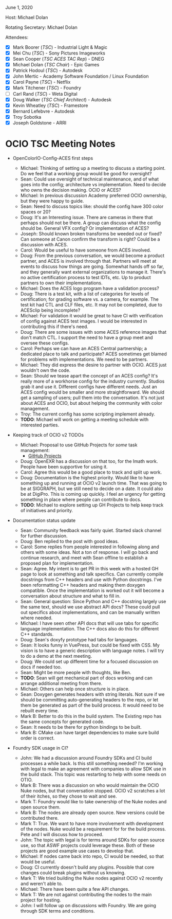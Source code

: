 <!-- SPDX-License-Identifier: CC-BY-4.0 -->
<!-- Copyright Contributors to the OpenColorIO Project. -->

June 1, 2020

Host: Michael Dolan

Rotating Secretary: Michael Dolan

Attendees:
  * [X] Mark Boorer (_TSC_) - Industrial Light & Magic
  * [X] Mei Chu (_TSC_) - Sony Pictures Imageworks
  * [X] Sean Cooper (_TSC ACES TAC Rep_) - DNEG
  * [X] Michael Dolan (_TSC Chair_) - Epic Games
  * [X] Patrick Hodoul (_TSC_) - Autodesk
  * [X] John Mertic - Academy Software Foundation / Linux Foundation
  * [X] Carol Payne (_TSC_) - Netflix
  * [X] Mark Titchener (_TSC_) - Foundry
  * [ ] Carl Rand (_TSC_) - Weta Digital
  * [X] Doug Walker (_TSC Chief Architect_) - Autodesk
  * [X] Kevin Wheatley (_TSC_) - Framestore
  * [X] Bernard Lefebvre - Autodesk
  * [X] Troy Sobotka
  * [X] Joseph Goldstone - ARRI

# **OCIO TSC Meeting Notes**

* OpenColorIO-Config-ACES first steps
    - Michael: Thinking of setting up a meeting to discuss a starting point. Do 
      we feel that a working group would be good for oversight?
    - Sean: Could use oversight of technical maintenance, and of what goes into 
      the config; architecture vs implementation. Need to decide who owns the 
      decision making. OCIO or ACES?
    - Michael: In previous discussion Academy preferred OCIO ownership, but 
      they were happy to guide.
    - Sean: Need to discuss topics like: should the config have 300 color 
      spaces or 20?
    - Doug: It's an Interesting issue. There are cameras in there that perhaps 
      should not be there. A group can discuss what the config should be. 
      General VFX config? Or implementation of ACES?
    - Joseph: Should known broken transforms be weeded out or fixed? Can 
      someone at Canon confirm the transform is right? Could be a discussion 
      with ACES.
    - Carol: Would be useful to have someone from ACES involved.
    - Doug: From the previous conversation, we would become a product partner, 
      and ACES is involved through that. Partners will meet at events to 
      discuss how things are going. Somewhat hands off so far, and they 
      generally want external organizations to manage it. There's no active 
      certification process to test IDTs, etc. Up to product partners to own 
      their implementations.
    - Michael: Does the ACES logo program have a validation process?
    - Doug: There is a test kit, with a list of categories for levels of 
      certification; for grading software vs. a camera, for example. The test 
      kit had CTL and CLF files, etc. It may not be completed, due to ACESclip 
      being incomplete? 
    - Michael: For validation it would be great to have CI with verification of
      config against ACES test images. I would be interested in contributing 
      this if there's need.
    - Doug: There are some issues with some ACES reference images that don't 
      match CTL. I support the need to have a group meet and oversee these 
      configs.
    - Carol: Perhaps we can have an ACES Central partnership; a dedicated place 
      to talk and participate? ACES sometimes get blamed for problems with 
      implementations. We need to be partners.
    - Michael: They did express the desire to partner with OCIO. ACES just 
      wouldn't own the code.
    - Sean: Should we tease apart the concept of an ACES config? It's really 
      more of a workhorse config for the industry currently. Studios grab it 
      and use it. Different configs have different needs. Just an ACES config
      would be smaller and more straightforward. We should get a sampling of 
      users; pull them into the conversation. It's not just about ACES and 
      OCIO, but about helping the community with color management.
    - Troy: The current config has some scripting implement already.
    - **TODO**: Michael will work on getting a meeting schedule with interested 
      parties.

* Keeping track of OCIO v2 TODOs
    - Michael: Proposal to use GitHub Projects for _some_ task management:
        - [GitHub Projects](https://github.com/AcademySoftwareFoundation/OpenColorIO/projects)
    - Doug: OpenEXR has a discussion on that too, for the Imath work. People 
      have been supportive for using it.
    - Carol: Agree this would be a good place to track and split up work.
    - Doug: Documentation is the highest priority. Would like to have something 
      up and running at OCIO v2 launch time. That was going to be at SIGGRAPH, 
      but we still need to decide on a date. It could also be at DigiPro. This 
      is coming up quickly. I feel an urgency for getting something in place 
      where people can contribute to docs.
    - **TODO**: Michael to explore setting up GH Projects to help keep track of
      initiatives and priority.

* Documentation status update
    - Sean: Community feedback was fairly quiet. Started slack channel for 
      further discussion.
    - Doug: Ben replied to the post with good ideas.
    - Carol: Some replies from people interested in following along and others 
      with some ideas. Not a ton of response. I will go back and continue 
      research, and meet with Sean offline to establish a proposed plan for 
      implementation.
    - Sean: Agree. My intent is to get PR in this week with a hosted GH page to 
      look at something and talk specifics. Can currently compile docstrings 
      from C++ headers and use with Python docstrings. I've been reformatting 
      C++ headers and making them doxygen compatible. Once the implementation is 
      worked out it will become a conversation about structure and what to fill 
      in.
    - Sean: General question: Since Python and C++ docstring largely use the 
      same text, should we use abstract API docs? These could pull out 
      specifics about implementations, and can be manually written where needed.
    - Michael: I have seen other API docs that will use tabs for specific 
      language implementation. The C++ docs also do this for different C++ 
      standards.
    - Doug: Sean's doxyfy prototype had tabs for languages. 
    - Sean: It looks funny in VuePress, but could be fixed with CSS. My vision 
      is to have a generic description with language notes. I will try to do a 
      demo at the next meeting.
    - Doug: We could set up different time for a focused discussion on docs if 
      needed too.
    - Sean: Might be more people with thoughts, like Ben.
    - **TODO**: Sean will get mechanical part of docs working and can arrange 
      additional meeting from there.
    - Michael: Others can help once structure is in place.
    - Sean: Doxygen generates headers with string literals. Not sure if we 
      should be committing auto-generating headers to the repo, or let them be 
      generated as part of the build process. It would need to be rebuilt 
      every time.
    - Mark B: Better to do this in the build system. The Existing repo has the 
      same concepts for generated code.
    - Sean: It needs to be there for python bindings to be built.
    - Mark B: CMake can have target dependencies to make sure build order is 
      correct.

* Foundry SDK usage in CI?
    - John: We had a discussion around Foundry SDKs and CI build processes a 
      while back. Is this still something needed? I'm working with legal to 
      make an agreement with companies to allow SDK use in the build stack. 
      This topic was restarting to help with some needs on OTIO.
    - Mark B: There was a discussion on who would maintain the OCIO Nuke 
      nodes, but that conversation stopped. OCIO v2 scratches a lot of their 
      itches, so they chose to wait and see.
    - Mark T: Foundry would like to take ownership of the Nuke nodes and open 
      source them.
    - Mark B: The nodes are already open source. New versions could be 
      contributed there.
    - Mark T: True. We want to have more involvement with development of the 
      nodes. Nuke would be a requirement for for the build process. Pete and I 
      will discuss how to proceed.
    - John: The topic with legal is for terms around SDKs for open source use, 
      so that ASWF projects could leverage these. Both of these projects are 
      good example use cases to develop that. 
    - Michael: If nodes came back into repo, CI would be needed, so that would 
      be useful.
    - Doug: CI currently doesn't build any plugins. Possible that core changes 
      could break plugins without us knowing.
    - Mark T: We tried building the Nuke nodes against OCIO v2 recently and 
      weren't able to.
    - Michael: There have been quite a few API changes.
    - Mark T: We are not against contributing the nodes to the main project for 
      hosting.
    - John: I will follow up on discussions with Foundry. We are going through 
      SDK terms and conditions.
